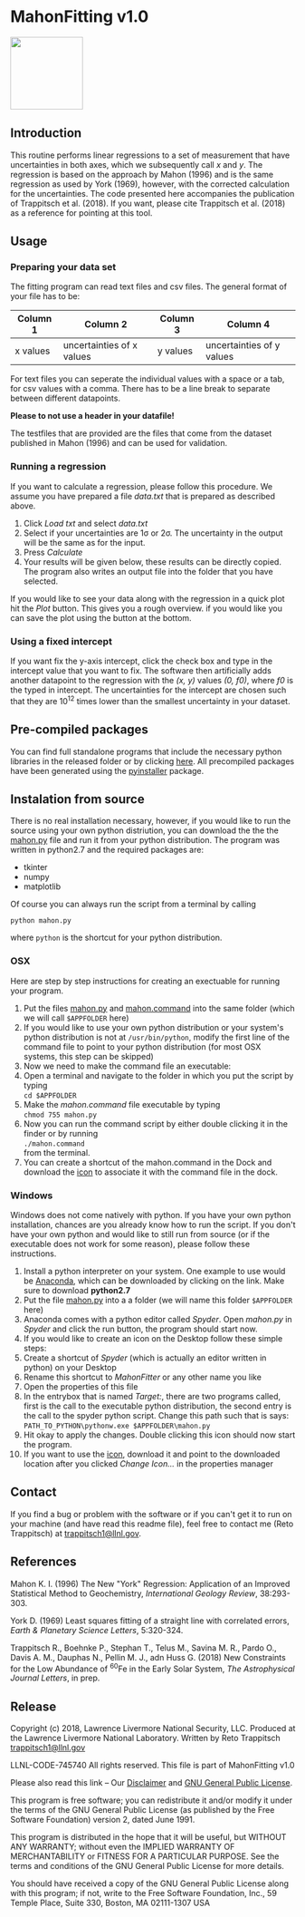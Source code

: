 # MahonFitting v1.0
<img src="https://raw.githubusercontent.com/trappitsch/MahonFitting/master/icon/fitico.png?token=AKKyQI8F3m2egXde2bbREh4UHeIYhwH7ks5affc6wA%3D%3D" width="128" height="128">

<!--toc-->

## Introduction

This routine performs linear regressions to a set of measurement that have uncertainties in both axes, which we subsequently call *x* and *y*. The regression is based on the approach by Mahon (1996) and is the same regression as used by York (1969), however, with the corrected calculation for the uncertainties. The code presented here accompanies the publication of Trappitsch et al. (2018). If you want, please cite Trappitsch et al. (2018) as a reference for pointing at this tool.

## Usage
### Preparing your data set
The fitting program can read text files and csv files. The general format of your file has to be:

Column 1 | Column 2                  | Column 3 | Column 4                 |
---------|---------------------------|----------|--------------------------|
x values | uncertainties of x values	| y values | uncertainties of y values |

For text files you can seperate the individual values with a space or a tab, for csv values with a comma. There has to be a line break to separate between different datapoints.

**Please to not use a header in your datafile!**

The testfiles that are provided are the files that come from the dataset published in Mahon (1996) and can be used for validation.

### Running a regression
If you want to calculate a regression, please follow this procedure. We assume you have prepared a file *data.txt* that is prepared as described above.

1. Click *Load txt* and select *data.txt*
2. Select if your uncertainties are 1&sigma; or 2&sigma;. The uncertainty in the output will be the same as for the input.
2. Press *Calculate*
3. Your results will be given below, these results can be directly copied. The program also writes an output file into the folder that you have selected.

If you would like to see your data along with the regression in a quick plot hit the *Plot* button. This gives you a rough overview. if you would like you can save the plot using the button at the bottom.

### Using a fixed intercept
If you want fix the y-axis intercept, click the check box and type in the intercept value that you want to fix. The software then artificially adds another datapoint to the regression with the *(x, y)* values *(0, f0)*, where *f0* is the typed in intercept. The uncertainties for the intercept are chosen such that they are 10<sup>12</sup> times lower than the smallest uncertainty in your dataset. 


## Pre-compiled packages
You can find full standalone programs that include the necessary python libraries in the released folder or by clicking [here](https://github.com/LLNL/MahonFitting/releases). All precompiled packages have been generated using the [pyinstaller](http://www.pyinstaller.org) package.

## Instalation from source
There is no real installation necessary, however, if you would like to run the source using your own python distriution, you can download the the the [mahon.py](https://github.com/LLNL/MahonFitting/blob/master/mahon.py) file and run it from your python distribution. The program was written in python2.7 and the required packages are:

* tkinter
* numpy
* matplotlib

Of course you can always run the script from a terminal by calling

    python mahon.py

where `python` is the shortcut for your python distribution.

### OSX
Here are step by step instructions for creating an exectuable for running your program. 

1. Put the files [mahon.py](https://github.com/LLNL/MahonFitting/blob/master/mahon.py) and [mahon.command](https://github.com/LLNL/MahonFitting/blob/master/mahon.command) into the same folder (which we will call `$APPFOLDER` here)
2. If you would like to use your own python distribution or your system's python distribution is not at `/usr/bin/python`, modify the first line of the command file to point to your python distribution (for most OSX systems, this step can be skipped)
3. Now we need to make the command file an executable:
 31. Open a terminal and navigate to the folder in which you put the script by typing  
 	  `cd $APPFOLDER`
 32. Make the *mahon.command* file executable by typing  
 	  `chmod 755 mahon.py`
4. Now you can run the command script by either double clicking it in the finder or by running  
`./mahon.command`  
from the terminal.
5. You can create a shortcut of the mahon.command in the Dock and download the [icon](https://github.com/LLNL/MahonFitting/blob/master/icon/fitico.icns) to associate it with the command file in the dock.

### Windows
Windows does not come natively with python. If you have your own python installation, chances are you already know how to run the script. If you don't have your own python and would like to still run from source (or if the executable does not work for some reason), please follow these instructions.

1. Install a python interpreter on your system. One example to use would be [Anaconda](https://www.anaconda.com/download/), which can be downloaded by clicking on the link. Make sure to download **python2.7**
2. Put the file [mahon.py](https://github.com/LLNL/MahonFitting/blob/master/mahon.py) into a a folder (we will name this folder `$APPFOLDER` here)
2. Anaconda comes with a python editor called *Spyder*. Open *mahon.py* in *Spyder* and click the run button, the program should start now.
3. If you would like to create an icon on the Desktop follow these simple steps:
 31. Create a shortcut of *Spyder* (which is actually an editor written in python) on your Desktop
 32. Rename this shortcut to *MahonFitter* or any other name you like
 33. Open the properties of this file
 34. In the entrybox that is named *Target:*, there are two programs called, first is the call to the executable python distribution, the second entry is the call to the spyder python script. Change this path such that is says:  
     `PATH_TO_PYTHON\pythonw.exe $APPFOLDER\mahon.py`
 35. Hit okay to apply the changes. Double clicking this icon should now start the program.
 36. If you want to use the [icon](https://github.com/LLNL/MahonFitting/blob/master/icon/fitico.ico), download it and point to the downloaded location after you clicked *Change Icon...* in the properties manager

## Contact
If you find a bug or problem with the software or if you can't get it to run on your machine (and have read this readme file), feel free to contact me (Reto Trappitsch) at <trappitsch1@llnl.gov>.

## References
Mahon K. I. (1996) The New "York" Regression: Application of an Improved Statistical Method to Geochemistry, *International Geology Review*, 38:293-303.

York D. (1969) Least squares fitting of a straight line with correlated errors, *Earth & Planetary Science Letters*, 5:320-324.

Trappitsch R., Boehnke P., Stephan T., Telus M., Savina M. R., Pardo O., Davis A. M., Dauphas N., Pellin M. J., adn Huss G. (2018) New Constraints for the Low Abundance of <sup>60</sup>Fe in the Early Solar System, *The Astrophysical Journal Letters*, in prep.

## Release
Copyright (c) 2018, Lawrence Livermore National Security, LLC. Produced at the Lawrence Livermore National Laboratory. Written by Reto Trappitsch <trappitsch1@llnl.gov>LLNL-CODE-745740 All rights reserved. This file is part of MahonFitting v1.0Please also read this link – Our [Disclaimer](https://github.com/LLNL/MahonFitting/blob/master/DISCLAIMER) and [GNU General Public License](https://github.com/LLNL/MahonFitting/blob/master/LICENSE).This program is free software; you can redistribute it and/or modify it under the terms of the GNU General Public License (as published by the Free Software Foundation) version 2, dated June 1991.
This program is distributed in the hope that it will be useful, but WITHOUT ANY WARRANTY; without even the IMPLIED WARRANTY OF MERCHANTABILITY or FITNESS FOR A PARTICULAR PURPOSE. See the terms and conditions of the GNU General Public License for more details.
You should have received a copy of the GNU General Public License along with this program; if not, write to the Free Software Foundation, Inc., 59 Temple Place, Suite 330, Boston, MA 02111-1307 USA